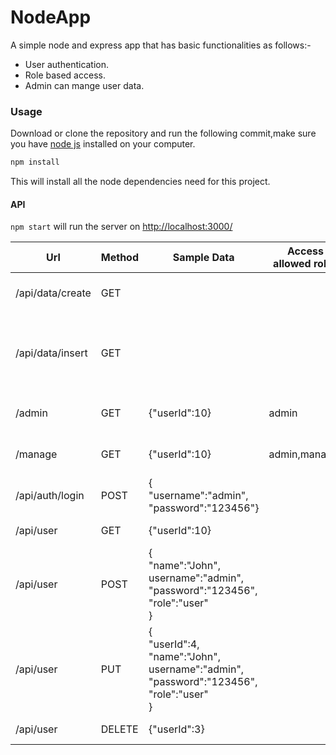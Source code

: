 # NodeApp
A simple node and express app that has basic functionalities as follows:-

* User authentication.
* Role based access.
* Admin can mange user data.


### Usage
Download or clone the repository and run the following commit,make sure you have [node js](https://nodejs.org/en/) installed on your computer.
```javascript
npm install
```
This will install all the node dependencies need for this project. 


#### API
` npm start ` will run the server on [http://localhost:3000/](http://localhost:3000/)

| Url              | Method | Sample Data  |  Access allowed roles  | Detail                                    |
|---------------   |--------|---------     |-------------           |--------                                   |  
| /api/data/create | GET    |              |                        | Create 'Users' table                      |
| /api/data/insert | GET    |              |                        | Insert some sample data to 'Users' table  |
| /admin           | GET    |{"userId":10} | admin                  | Opens admin panel                         |
| /manage          | GET    |{"userId":10} | admin,manager          | Opens manager dashboard                   |
| /api/auth/login  | POST   |{<br/>"username":"admin",<br/>"password":"123456"}| | Logins the user                        |
| /api/user        | GET    |{"userId":10} |           | Get all users data |
| /api/user        | POST   |{<br/>"name":"John",<br/>username":"admin",<br/>"password":"123456",<br/>"role":"user"<br/>} |           | Insert new user |
| /api/user        | PUT    |{<br/>"userId":4,<br/>"name":"John",<br/>username":"admin",<br/>"password":"123456",<br/>"role":"user"<br/>} |  | Update user data |
| /api/user        | DELETE |{"userId":3} |           | Delete user |


